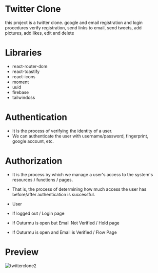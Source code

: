 # Twitter Clone
this project is a twitter clone. 
google and email registration and login procedures
verify registration, send links to email, send tweets, add pictures, add likes, edit and delete

# Libraries
- react-router-dom
- react-toastify
- react-icons
- moment
- uuid
- firebase
- tailwindcss

# Authentication
- It is the process of verifying the identity of a user.
- We can authenticate the user with username/password, fingerprint, google account, etc.

# Authorization
- It is the process by which we manage a user's access to the system's resources / functions / pages.
- That is, the process of determining how much access the user has before/after authentication is successful.

- User
- If logged out / Login page
- If Outurmu is open but Email Not Verified / Hold page
- If Outurmu is open and Email is Verified / Flow Page

# Preview
![twitterclone2](https://github.com/user-attachments/assets/8ab4e0d1-adfb-45ef-8fd0-52864ae4bf0f)
